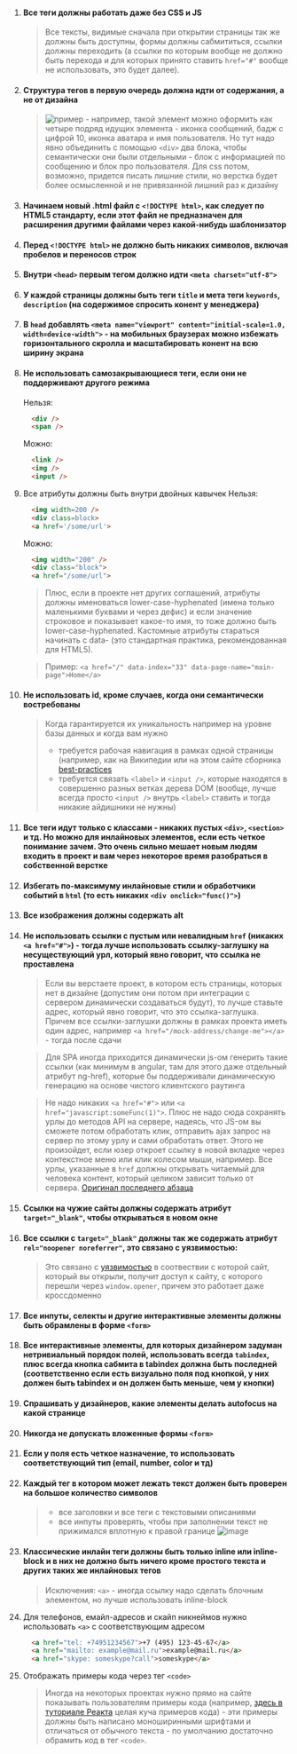  1. #### Все теги должны работать даже без CSS и JS

    > Все тексты, видимые сначала при открытии страницы так же должны быть доступны, формы должны сабмититься, ссылки должны переходить (а ссылки по которым вообще не должно быть перехода и для которых принято ставить `href="#"` вообще не использовать, это будет далее).

 1. #### Структура тегов в первую очередь должна идти от содержания, а не от дизайна 
 
    > ![пример](http://image.prntscr.com/image/a89c1aed00f14864851989caceacd59d.png) - например, такой элемент можно оформить как четыре подряд идущих элемента - иконка сообщений, бадж с цифрой 10, иконка аватара и имя пользователя. Но тут надо явно объединить с помощью `<div>` два блока, чтобы семантически они были отдельными - блок с информацией по сообщению и блок про пользователя. Для css потом, возможно, придется писать лишние стили, но верстка будет более осмысленной и не привязанной лишний раз к дизайну
  
 1. #### Начинаем новый .html файл с `<!DOCTYPE html>`, как следует по HTML5 стандарту, если этот файл не предназначен для расширения другими файлами через какой-нибудь шаблонизатор

 1. #### Перед `<!DOCTYPE html>` не должно быть никаких символов, включая пробелов и переносов строк

 1. #### Внутри `<head>` первым тегом должно идти `<meta charset="utf-8">`

 1. #### У каждой страницы должны быть теги `title` и мета теги `keywords`, `description` (на содержимое спросить конент у менеджера)

 1. #### В `head` добавлять `<meta name="viewport" content="initial-scale=1.0, width=device-width">` - на мобильных браузерах можно избежать горизонтального скролла и масштабировать конент на всю ширину экрана

 1. #### Не использовать самозакрывающиеся теги, если они не поддерживают другого режима
    Нельзя: <br>
    ```html
      <div />
      <span />
    ```
    Можно:
    ```html
      <link />
      <img />
      <input />
    ```
  
 1. Все атрибуты должны быть внутри двойных кавычек
    Нельзя:
    ```html
      <img width=200 />
      <div class=block>
      <a href='/some/url'>
    ```
    Можно:
    ```html
      <img width="200" />
      <div class="block">
      <a href="/some/url">
    ```

    >Плюс, если в проекте нет других соглашений, атрибуты должны именоваться lower-case-hyphenated (имена только маленькими буквами и через дефис) и если значение строковое и показывает какое-то имя, то тоже должно быть lower-case-hyphenated. Кастомные атрибуты стараться начинать с data- (это стандартная практика, рекомендованная для HTML5).

    >Пример: `<a href="/" data-index="33" data-page-name="main-page">Home</a>`
  
 1. #### Не использовать id, кроме случаев, когда они семантически востребованы
    > Когда гарантируется их уникальность например на уровне базы данных и когда вам нужно
    > - требуется рабочая навигация в рамках одной страницы (например, как на Википедии или на этом сайте сборника [best-practices](https://isobar-idev.github.io/code-standards/#javascript_javascript)
    > - требуется связать `<label>` и `<input />`, которые находятся в совершенно разных ветках дерева DOM (вообще, лучше всегда просто `<input />` внутрь `<label>` ставить и тогда никакие айдишники не нужны)

 1. #### Все теги идут только с классами - никаких пустых `<div>`, `<section>` и тд. Но можно для инлайновых элементов, если есть четкое понимание зачем. Это очень сильно мешает новым людям входить в проект и вам через некоторое время разобраться в собственной верстке

 1. #### Избегать по-максимуму инлайновые стили и обработчики событий в `html` (то есть никаких `<div onclick="func()">`)

 1. #### Все изображения должны содержать alt

 1. #### Не использовать ссылки с пустым или невалидным `href` (никаких `<a href="#">`) - тогда лучше использовать ссылку-заглушку на несуществующий урл, который явно говорит, что ссылка не проставлена
    > Если вы верстаете проект, в котором есть страницы, которых нет в дизайне (допустим они потом при интеграции с сервером динамически создаваться будут), то лучше ставьте адрес, который явно говорит, что это ссылка-заглушка. Причем все ссылки-заглушки должны в рамках проекта иметь один адрес, например `<a href="/mock-address/change-me"></a>` - тогда после сдачи

    > Для SPA иногда приходится динамически js-ом генерить такие ссылки (как минимум в angular, там для этого даже отдельный атрибут ng-href), которые бы поддерживали динамическую генерацию на основе чистого клиентского раутинга 

    > Не надо никаких `<a href="#">` или `<a href="javascript:someFunc(1)">`. Плюс не надо сюда сохранять урлы до методов API на сервере, надеясь, что JS-ом вы сможете потом обработать клик, отправить ajax запрос на сервер по этому урлу и сами обработать ответ. Этого не произойдет, если юзер откроет ссылку в новой вкладке через контекстное меню или клик колесом мыши, например. Все урлы, указанные в `href` должны открывать читаемый для человека контент, который целиком зависит только от сервера.
    [Оригинал последнего абзаца](https://isobar-idev.github.io/code-standards/#html_anchors_amp_links)

 1. #### Ссылки на чужие сайты должны содержать атрибут `target="_blank"`, чтобы открываться в новом окне

 1. #### Все ссылки с `target="_blank"` должны так же содержать атрибут `rel="noopener noreferrer"`, это связано с уязвимостью:
    > Это связано с [уязвимостью](https://mathiasbynens.github.io/rel-noopener/) в соотвествии с которой сайт, который вы открыли, получит доступ к сайту, с которого перешли через `window.opener`, причем это работает даже кроссдоменно
  
 1. #### Все инпуты, селекты и другие интерактивные элементы должны быть обрамлены в форме `<form>`

 1. #### Все интерактивные элементы, для которых дизайнером задуман нетривиальный порядок полей, использовать всегда `tabindex`, плюс всегда кнопка сабмита в tabindex должна быть последней (соответственно если есть визуально поля под кнопкой, у них должен быть tabindex и он должен быть меньше, чем у кнопки)

 1. #### Спрашивать у дизайнеров, какие элементы делать autofocus на какой странице

 1. #### Никогда не допускать вложенные формы `<form>`

 1. #### Если у поля есть четкое назначение, то использовать соответствующий тип (email, number, color и тд)

 1. #### Каждый тег в котором может лежать текст должен быть проверен на большое количество символов
    > * все заголовки и все теги с текстовыми описаниями
    > * все инпуты проверять, чтобы при заполнении текст не прижимался вплотную к правой границе
    ![image](https://user-images.githubusercontent.com/12808495/55307777-c0e18e80-5482-11e9-927f-9c195d81555e.png)
  
 1. #### Классические инлайн теги должны быть только inline или inline-block и в них не должно быть ничего кроме простого текста и других таких же инлайновых тегов 
    > Исключения: `<a>` - иногда ссылку надо сделать блочным элементом, но лучше использовать inline-block
  
 1. Для телефонов, емайл-адресов и скайп никнеймов нужно использовать `<a>` c соответствующим адресом
    ```html
      <a href="tel: +74951234567">+7 (495) 123-45-67</a>
      <a href="mailto: example@mail.ru">example@mail.ru</a>
      <a href="skype: someskype?call">someskype</a>
    ```
 1. Отображать примеры кода через тег `<code>`
    > Иногда на некоторых проектах нужно прямо на сайте показывать пользователям примеры кода (например, [здесь в туториале Реакта](https://reactjs.org/) целая куча примеров кода) - эти примеры должны быть написано моноширинными шрифтами и отличаться от обычного текста - по умолчанию достаточно обрамить код в тeг `<code>`.

  
  
  
  
  
  
